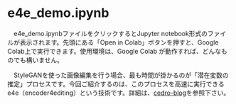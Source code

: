 # e4e_demo.ipynb

　e4e_demo.ipynbファイルをクリックするとJupyter notebook形式のファイルが表示されます。先頭にある「Open in Colab」ボタンを押すと、Google Colab上で実行できます。使用環境は、Google Colab が動作すれば、どんなものでも構いません。

　StyleGANを使った画像編集を行う場合、最も時間が掛かるのが「潜在変数の推定」プロセスです。今回ご紹介するのは、このプロセスを高速に実行できる e4e（encoder4editing）という技術です。詳細は、[cedro-blog](http://cedro3.com/ai/e4e/)を参照下さい。
